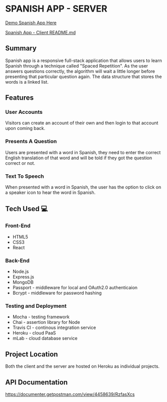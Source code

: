 # SPANISH APP - SERVER

[Demo Spanish App Here](https://spanish-app-client.herokuapp.com/)

[Spanish App - Client README.md](https://github.com/thinkful-ei23/Spanish-Client-Alex-David/blob/master/README.md)

## Summary
Spanish app is a responsive full-stack application that allows users to learn Spanish through a technique called "Spaced Repetition". As the user answers questions correctly, the algorithm will wait a little longer before presenting that particular question again. The data structure that stores the words is a linked list.

## Features

### User Accounts
Visitors can create an account of their own and then login to that account upon coming back.

### Presents A Question 
Users are presented with a word in Spanish, they need to enter the correct English translation of that word and will be told if they got the question correct or not.

### Text To Speech
When presented with a word in Spanish, the user has the option to click on a speaker icon to hear the word in Spanish.

## Tech Used :computer:

### Front-End
* HTML5
* CSS3
* React

### Back-End
* Node.js
* Express.js
* MongoDB
* Passport - middleware for local and OAuth2.0 authenticaion
* Bcrypt - middleware for password hashing

### Testing and Deployment
* Mocha - testing framework
* Chai - assertion library for Node
* Travis Cl - continous integration service
* Heroku - cloud PaaS
* mLab - cloud database service

## Project Location
Both the client and the server are hosted on Heroku as individual projects.

## API Documentation
https://documenter.getpostman.com/view/4458639/RzfasXcs

